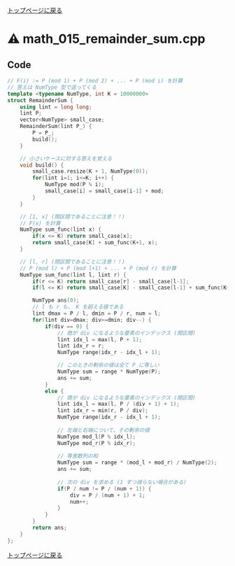 <!-- mathjax config similar to math.stackexchange -->
<script type="text/javascript"
  src="https://cdn.mathjax.org/mathjax/latest/MathJax.js?config=TeX-AMS-MML_HTMLorMML">
</script>
<script type="text/x-mathjax-config">
  MathJax.Hub.Config({
    TeX: { equationNumbers: { autoNumber: "AMS" }},
    tex2jax: {
      inlineMath: [ ['$','$'] ],
      processEscapes: true
    },
    "HTML-CSS": { matchFontHeight: false },
    displayAlign: "left",
    displayIndent: "2em"
  });
</script>

<script type="text/javascript" src="https://cdnjs.cloudflare.com/ajax/libs/jquery/3.4.1/jquery.min.js"></script>
<link rel="stylesheet" href="../css/copy-button.css" />
<script type="text/javascript" src="../js/balloons.js"></script>
<script type="text/javascript" src="../js/copy-button.js"></script>



[トップページに戻る](../index.html)

# :warning: math\_015\_remainder\_sum.cpp

## Code

```cpp
// F(i) := P (mod 1) + P (mod 2) + ... + P (mod i) を計算
// 答えは NumType 型で返ってくる
template <typename NumType, int K = 10000000>
struct RemainderSum {
    using lint = long long;
    lint P;
    vector<NumType> small_case;
    RemainderSum(lint P_) {
        P = P_;
        build();
    }

    // 小さいケースに対する答えを覚える
    void build() {
        small_case.resize(K + 1, NumType(0));
        for(lint i=1; i<=K; i++) {
            NumType mod(P % i);
            small_case[i] = small_case[i-1] + mod;
        }
    }

    // [1, x] (閉区間であることに注意！！)
    // F(x) を計算 
    NumType sum_func(lint x) {
        if(x <= K) return small_case[x];
        return small_case[K] + sum_func(K+1, x);
    }

    // [l, r] (閉区間であることに注意！！)
    // P (mod l) + P (mod l+1) + ... + P (mod r) を計算
    NumType sum_func(lint l, lint r) {
        if(r <= K) return small_case[r] - small_case[l-1];
        if(l <= K) return small_case[K] - small_case[l-1] + sum_func(K+1, r);

        NumType ans(0);
        // l も r も、 K を超える値である
        lint dmax = P / l, dmin = P / r, num = l;
        for(lint div=dmax; div>=dmin; div--) {
            if(div == 0) {
                // 商が div になるような要素のインデックス (閉区間)
                lint idx_l = max(l, P + 1);
                lint idx_r = r;
                NumType range(idx_r - idx_l + 1);

                // このときの剰余の値は全て P に等しい
                NumType sum = range * NumType(P);
                ans += sum;
            }
            else {
                // 商が div になるような要素のインデックス (閉区間)
                lint idx_l = max(l, P / (div + 1) + 1);
                lint idx_r = min(r, P / div);
                NumType range(idx_r - idx_l + 1);
                
                // 左端と右端について、その剰余の値
                NumType mod_l(P % idx_l);
                NumType mod_r(P % idx_r);
                
                // 等差数列の和
                NumType sum = range * (mod_l + mod_r) / NumType(2);
                ans += sum;
                
                // 次の div を求める (1 ずつ減らない場合がある)
                if(P / num != P / (num + 1)) {
                    div = P / (num + 1) + 1;
                    num++;
                }
            }
        }
        return ans;
    }
};

```

[トップページに戻る](../index.html)
